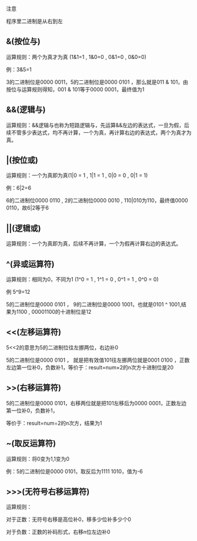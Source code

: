 注意

程序里二进制是从右到左

## &(按位与)

运算规则：两个为真才为真 (1&1=1 , 1&0=0 , 0&1=0 , 0&0=0)

例：3&5=1

3的二进制位是0000 0011，5的二进制位是0000 0101 ，那么就是011 & 101，由按位与运算规则得知，001 & 101等于0000 0001，最终值为1

## &&(逻辑与)

运算规则：&&逻辑与也称为短路逻辑与，先运算&&左边的表达式，一旦为假，后续不管多少表达式，均不再计算，一个为真，再计算右边的表达式，两个为真才为真。

## |(按位或)

运算规则：一个为真即为真(1|0 = 1 , 1|1 = 1 , 0|0 = 0 , 0|1 = 1)

例：6|2=6

6的二进制位0000 0110 , 2的二进制位0000 0010 , 110|010为110，最终值0000 0110，故6|2等于6

## ||(逻辑或)

运算规则：一个为真即为真，后续不再计算，一个为假再计算右边的表达式。

## ^(异或运算符)

运算规则：相同为0，不同为1 (1^0 = 1 , 1^1 = 0 , 0^1 = 1 , 0^0 = 0)

例 5^9=12

5的二进制位是0000 0101 ， 9的二进制位是0000 1001，也就是0101 ^ 1001,结果为1100 , 00001100的十进制位是12

## <<(左移运算符)

5<<2的意思为5的二进制位往左挪两位，右边补0

5的二进制位是0000 0101 ， 就是把有效值101往左挪两位就是0001 0100 ，正数左边第一位补0，负数补1，等价于：result=num×2的n次方十进制位是20

## >>(右移运算符)

5的二进制位是0000 0101，右移两位就是把101左移后为0000 0001，正数左边第一位补0，负数补1，

等价于：result=num÷2的n次方，结果为1

## ~(取反运算符)

运算规则：将0变为1,1变为0

例：5的二进制位是0000 0101，取反后为1111 1010，值为-6

## >>>(无符号右移运算符)

运算规则：

对于正数：无符号右移是高位补0，移多少位补多少个0

对于负数：正数的补码形式，右移n位左边补0
